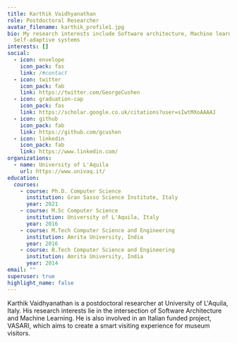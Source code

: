 ```yaml
---
title: Karthik Vaidhyanathan
role: Postdoctoral Researcher
avatar_filename: karthik_profile1.jpg
bio: My research interests include Software architecture, Machine learning and
  Self-adaptive systems
interests: []
social:
  - icon: envelope
    icon_pack: fas
    link: /#contact
  - icon: twitter
    icon_pack: fab
    link: https://twitter.com/GeorgeCushen
  - icon: graduation-cap
    icon_pack: fas
    link: https://scholar.google.co.uk/citations?user=sIwtMXoAAAAJ
  - icon: github
    icon_pack: fab
    link: https://github.com/gcushen
  - icon: linkedin
    icon_pack: fab
    link: https://www.linkedin.com/
organizations:
  - name: University of L'Aquila
    url: https://www.univaq.it/
education:
  courses:
    - course: Ph.D. Computer Science
      institution: Gran Sasso Science Institute, Italy
      year: 2021
    - course: M.Sc Computer Science
      institution: University of L'Aquila, Italy
      year: 2016
    - course: M.Tech Computer Science and Engineering
      institution: Amrita University, India
      year: 2016
    - course: B.Tech Computer Science and Engineering
      institution: Amrita University, India
      year: 2014
email: ""
superuser: true
highlight_name: false
---
```

Karthik Vaidhyanathan is a postdoctoral researcher at University of L'Aquila, Italy. His research interests lie in the intersection of Software Architecture and Machine Learning. He is also involved in an Italian funded project, VASARI, which aims to create a smart visiting experience for museum visitors.